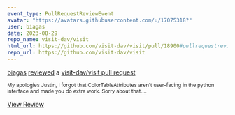 ```yaml
---
event_type: PullRequestReviewEvent
avatar: "https://avatars.githubusercontent.com/u/17075318?"
user: biagas
date: 2023-08-29
repo_name: visit-dav/visit
html_url: https://github.com/visit-dav/visit/pull/18900#pullrequestreview-1601585402
repo_url: https://github.com/visit-dav/visit
---
```


<a href='https://github.com/biagas' target='_blank'>biagas</a> <a href='https://github.com/visit-dav/visit/pull/18900#pullrequestreview-1601585402' target='_blank'>reviewed</a> a <a href='https://github.com/visit-dav/visit/pull/18900' target='_blank'>visit-dav/visit pull request</a>

<small>My apologies Justin, I forgot that ColorTableAttributes aren't user-facing in the python interface and made you do extra work. Sorry about that....</small>

<a href='https://github.com/visit-dav/visit/pull/18900#pullrequestreview-1601585402' target='_blank'>View Review</a>